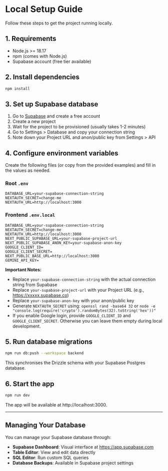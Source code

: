 # Local Setup Guide

Follow these steps to get the project running locally.

## 1. Requirements

- Node.js >= 18.17
- npm (comes with Node.js)
- Supabase account (free tier available)

## 2. Install dependencies

```bash
npm install
```

## 3. Set up Supabase database

1. Go to [Supabase](https://supabase.com) and create a free account
2. Create a new project
3. Wait for the project to be provisioned (usually takes 1-2 minutes)
4. Go to Settings > Database and copy your connection string
5. Note down your Project URL and anon/public key from Settings > API

## 4. Configure environment variables

Create the following files (or copy from the provided examples) and fill in the values as needed.

### Root `.env`
```
DATABASE_URL=your-supabase-connection-string
NEXTAUTH_SECRET=change-me
NEXTAUTH_URL=http://localhost:3000
```

### Frontend `.env.local`
```
DATABASE_URL=your-supabase-connection-string
NEXTAUTH_SECRET=change-me
NEXTAUTH_URL=http://localhost:3000
NEXT_PUBLIC_SUPABASE_URL=your-supabase-project-url
NEXT_PUBLIC_SUPABASE_ANON_KEY=your-supabase-anon-key
GOOGLE_CLIENT_ID=
GOOGLE_CLIENT_SECRET=
NEXT_PUBLIC_BASE_URL=http://localhost:3000
GEMINI_API_KEY=
```

**Important Notes:**
- Replace `your-supabase-connection-string` with the actual connection string from Supabase
- Replace `your-supabase-project-url` with your Project URL (e.g., https://xxxxx.supabase.co)
- Replace `your-supabase-anon-key` with your anon/public key
- Generate `NEXTAUTH_SECRET` using: `openssl rand -base64 32` or `node -e "console.log(require('crypto').randomBytes(32).toString('hex'))"`
- If you enable Google login, provide `GOOGLE_CLIENT_ID` and `GOOGLE_CLIENT_SECRET`. Otherwise you can leave them empty during local development.

## 5. Run database migrations

```bash
npm run db:push --workspace backend
```

This synchronises the Drizzle schema with your Supabase Postgres database.

## 6. Start the app

```bash
npm run dev
```

The app will be available at http://localhost:3000.

---

## Managing Your Database

You can manage your Supabase database through:
- **Supabase Dashboard**: Visual interface at https://app.supabase.com
- **Table Editor**: View and edit data directly
- **SQL Editor**: Run custom SQL queries
- **Database Backups**: Available in Supabase project settings
